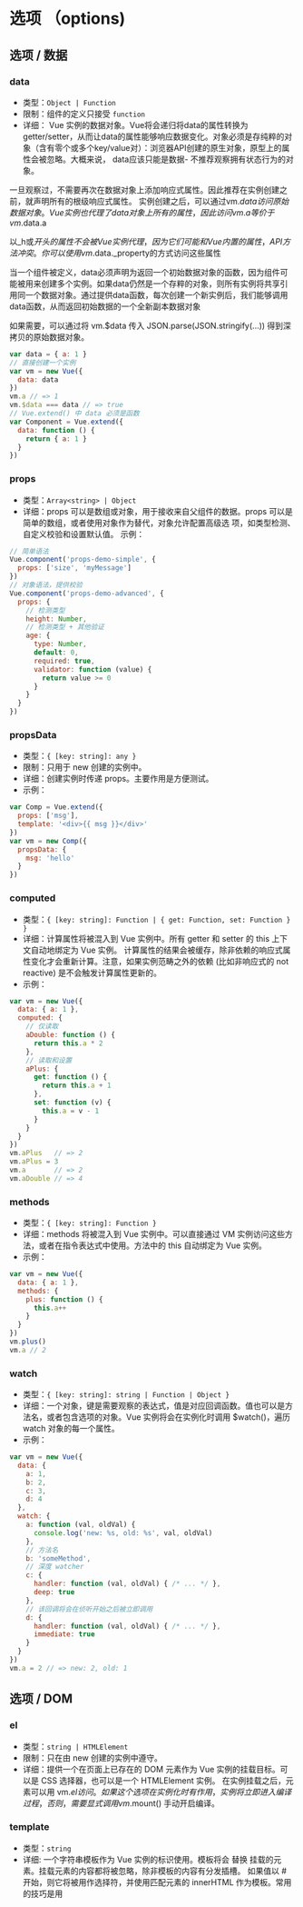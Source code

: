 # 选项 （options)

## 选项 / 数据

### data
- 类型：`Object | Function`
- 限制：组件的定义只接受 `function`
- 详细：
Vue 实例的数据对象。Vue将会递归将data的属性转换为getter/setter，从而让data的属性能够响应数据变化。对象必须是存纯粹的对象（含有零个或多个key/value对）：浏览器API创建的原生对象，原型上的属性会被忽略。大概来说， data应该只能是数据- 不推荐观察拥有状态行为的对象。

一旦观察过，不需要再次在数据对象上添加响应式属性。因此推荐在实例创建之前，就声明所有的根级响应式属性。
实例创建之后，可以通过vm.$data访问原始数据对象。Vue实例也代理了data对象上所有的属性，因此访问vm.a等价于vm.$data.a

以_h或$开头的属性不会被Vue实例代理，因为它们可能和Vue内置的属性，API方法冲突。你可以使用vm.$data._property的方式访问这些属性

当一个组件被定义，data必须声明为返回一个初始数据对象的函数，因为组件可能被用来创建多个实例。如果data仍然是一个存粹的对象，则所有实例将共享引用同一个数据对象。通过提供data函数，每次创建一个新实例后，我们能够调用data函数，从而返回初始数据的一个全新副本数据对象

如果需要，可以通过将 vm.$data 传入 JSON.parse(JSON.stringify(...)) 得到深拷贝的原始数据对象。

``` js
var data = { a: 1 }
// 直接创建一个实例
var vm = new Vue({
  data: data
})
vm.a // => 1
vm.$data === data // => true
// Vue.extend() 中 data 必须是函数
var Component = Vue.extend({
  data: function () {
    return { a: 1 }
  }
})
```
### props 
- 类型：`Array<string> | Object`
- 详细：props 可以是数组或对象，用于接收来自父组件的数据。props 可以是简单的数组，或者使用对象作为替代，对象允许配置高级选 项，如类型检测、自定义校验和设置默认值。
示例：
``` js
// 简单语法
Vue.component('props-demo-simple', {
  props: ['size', 'myMessage']
})
// 对象语法，提供校验
Vue.component('props-demo-advanced', {
  props: {
    // 检测类型
    height: Number,
    // 检测类型 + 其他验证
    age: {
      type: Number,
      default: 0,
      required: true,
      validator: function (value) {
        return value >= 0
      }
    }
  }
})
```

### propsData
- 类型：`{ [key: string]: any }`
- 限制：只用于 new 创建的实例中。
- 详细：创建实例时传递 props。主要作用是方便测试。
- 示例：
``` js
var Comp = Vue.extend({
  props: ['msg'],
  template: '<div>{{ msg }}</div>'
})
var vm = new Comp({
  propsData: {
    msg: 'hello'
  }
})
```

### computed
- 类型：`{ [key: string]: Function | { get: Function, set: Function } }`
- 详细：计算属性将被混入到 Vue 实例中。所有 getter 和 setter 的 this 上下文自动地绑定为 Vue 实例。
计算属性的结果会被缓存，除非依赖的响应式属性变化才会重新计算。注意，如果实例范畴之外的依赖 (比如非响应式的 not reactive) 是不会触发计算属性更新的。
- 示例：
``` js
var vm = new Vue({
  data: { a: 1 },
  computed: {
    // 仅读取
    aDouble: function () {
      return this.a * 2
    },
    // 读取和设置
    aPlus: {
      get: function () {
        return this.a + 1
      },
      set: function (v) {
        this.a = v - 1
      }
    }
  }
})
vm.aPlus   // => 2
vm.aPlus = 3
vm.a       // => 2
vm.aDouble // => 4
```
### methods
- 类型：`{ [key: string]: Function }`
- 详细：methods 将被混入到 Vue 实例中。可以直接通过 VM 实例访问这些方法，或者在指令表达式中使用。方法中的 this 自动绑定为 Vue 实例。
- 示例：
``` js
var vm = new Vue({
  data: { a: 1 },
  methods: {
    plus: function () {
      this.a++
    }
  }
})
vm.plus()
vm.a // 2
```

### watch
- 类型：`{ [key: string]: string | Function | Object }`
- 详细：一个对象，键是需要观察的表达式，值是对应回调函数。值也可以是方法名，或者包含选项的对象。Vue 实例将会在实例化时调用 $watch()，遍历 watch 对象的每一个属性。
- 示例：
``` js
var vm = new Vue({
  data: {
    a: 1,
    b: 2,
    c: 3,
    d: 4
  },
  watch: {
    a: function (val, oldVal) {
      console.log('new: %s, old: %s', val, oldVal)
    },
    // 方法名
    b: 'someMethod',
    // 深度 watcher
    c: {
      handler: function (val, oldVal) { /* ... */ },
      deep: true
    },
    // 该回调将会在侦听开始之后被立即调用
    d: {
      handler: function (val, oldVal) { /* ... */ },
      immediate: true
    }
  }
})
vm.a = 2 // => new: 2, old: 1
```

## 选项 / DOM

### el
- 类型：`string | HTMLElement`
- 限制：只在由 new 创建的实例中遵守。
- 详细：提供一个在页面上已存在的 DOM 元素作为 Vue 实例的挂载目标。可以是 CSS 选择器，也可以是一个 HTMLElement 实例。
在实例挂载之后，元素可以用 vm.$el 访问。
如果这个选项在实例化时有作用，实例将立即进入编译过程，否则，需要显式调用 vm.$mount() 手动开启编译。

### template
- 类型：`string`
- 详细: 一个字符串模板作为 Vue 实例的标识使用。模板将会 替换 挂载的元素。挂载元素的内容都将被忽略，除非模板的内容有分发插槽。
如果值以 # 开始，则它将被用作选择符，并使用匹配元素的 innerHTML 作为模板。常用的技巧是用 <script type="x-template"> 包含模板。

### render
- 类型：`(createElement: () => VNode) => VNode`
- 详细：字符串模板的代替方案，允许你发挥 JavaScript 最大的编程能力。该渲染函数接收一个 createElement 方法作为第一个参数用来创建 VNode。
如果组件是一个函数组件，渲染函数还会接收一个额外的 context 参数，为没有实例的函数组件提供上下文信息。

### renderError
- 类型：`(createElement: () => VNode, error: Error) => VNode`
- 详细：只在开发者环境下工作。
当 render 函数遭遇错误时，提供另外一种渲染输出。其错误将会作为第二个参数传递到 renderError。这个功能配合 hot-reload 非常实用。
- 示例：
``` js
new Vue({
  render (h) {
    throw new Error('oops')
  },
  renderError (h, err) {
    return h('pre', { style: { color: 'red' }}, err.stack)
  }
}).$mount('#app')
```
## 选项 / 生命周期钩子
所有的生命周期钩子自动绑定 this 上下文到实例中，因此你可以访问数据，对属性和方法进行运算。这意味着 你不能使用箭头函数来定义一个生命周期方法 (例如 created: () => this.fetchTodos())。这是因为箭头函数绑定了父上下文，因此 this 与你期待的 Vue 实例不同，this.fetchTodos 的行为未定义。
### beforeCreate
- 类型：`Function`
- 详细：在实例初始化之后，数据观测 (data observer) 和 event/watcher 事件配置之前被调用。

### created
- 类型：`Function`
- 详细: 在实例创建完成后被立即调用。在这一步，实例已完成以下的配置：数据观测 (data observer)，属性和方法的运算，watch/event 事件回调。然而，挂载阶段还没开始，$el 属性目前不可见

### beforeMount
- 类型：`Function`
- 详细：在挂载开始之前被调用：相关的 render 函数首次被调用.该钩子在服务器端渲染期间不被调用。

### mounted
- 类型：`Function`
- 详细：el 被新创建的 vm.$el 替换，并挂载到实例上去之后调用该钩子。如果 root 实例挂载了一个文档内元素，当 mounted 被调用时 vm.$el 也在文档内。
注意 mounted 不会承诺所有的子组件也都一起被挂载。如果你希望等到整个视图都渲染完毕，可以用 vm.$nextTick 替换掉 mounted：
``` js
mounted: function () {
  this.$nextTick(function () {
    // Code that will run only after the
    // entire view has been rendered
  })
}
```
### beforeUpdate
类型：`Function`
详细: 数据更新时调用，发生在虚拟 DOM 重新渲染和打补丁之前。你可以在这个钩子中进一步地更改状态，这不会触发附加的重渲染过程。该钩子在服务器端渲染期间不被调用。

### updated
- 类型：`Function`
- 详细：
由于数据更改导致的虚拟 DOM 重新渲染和打补丁，在这之后会调用该钩子。
当这个钩子被调用时，组件 DOM 已经更新，所以你现在可以执行依赖于 DOM 的操作。然而在大多数情况下，你应该避免在此期间更改状态。如果要相应状态改变，通常最好使用计算属性或 watcher 取而代之。
注意 updated 不会承诺所有的子组件也都一起被重绘。如果你希望等到整个视图都重绘完毕，可以用 vm.$nextTick 替换掉 updated：
``` js
updated: function () {
  this.$nextTick(function () {
    // Code that will run only after the
    // entire view has been re-rendered
  })
}
```
### activated
- 类型：`Function`
- 详细：`keep-alive` 组件激活时调用。
该钩子在服务器端渲染期间不被调用。
### deactivated
- 类型：`Function`
- 详细：keep-alive 组件停用时调用。
该钩子在服务器端渲染期间不被调用。

### beforeDestroy
- 类型：`Function`
- 详细：实例销毁之前调用。在这一步，实例仍然完全可用。
该钩子在服务器端渲染期间不被调用。

### destroyed
- 类型：`Function`
- 详细: Vue 实例销毁后调用。调用后，Vue 实例指示的所有东西都会解绑定，所有的事件监听器会被移除，所有的子实例也会被销毁。
该钩子在服务器端渲染期间不被调用。

### errorCaptured
- 类型：`(err: Error, vm: Component, info: string) => ?boolean`
- 详细：当捕获一个来自子孙组件的错误时被调用。此钩子会收到三个参数：错误对象、发生错误的组件实例以及一个包含错误来源信息的字符串。此钩子可以返回 false 以阻止该错误继续向上传播。

## 选项 / 资源

### directives
- 类型：`Object`
- 详细：包含 Vue 实例可用指令的哈希表。

### filters
- 类型：`Object`
- 详细：包含 Vue 实例可用过滤器的哈希表。

### components
- 类型：`Object`
- 详细：包含 Vue 实例可用组件的哈希表。

## 选项 / 组合
### parent
- 类型：`Vue instance`
- 详细：指定已创建的实例之父实例，在两者之间建立父子关系。子实例可以用 this.$parent 访问父实例，子实例被推入父实例的 $children 数组中。

### mixins
- 类型：`Array<Object>`

- 详细：
mixins 选项接受一个混合对象的数组。这些混合实例对象可以像正常的实例对象一样包含选项，他们将在 Vue.extend() 里最终选择使用相同的选项合并逻辑合并。举例：如果你混合包含一个钩子而创建组件本身也有一个，两个函数将被调用。
Mixin 钩子按照传入顺序依次调用，并在调用组件自身的钩子之前被调用。

### extends
- 类型：`Object | Function`

- 详细：
允许声明扩展另一个组件(可以是一个简单的选项对象或构造函数)，而无需使用 Vue.extend。这主要是为了便于扩展单文件组件。
这和 mixins 类似，区别在于，组件自身的选项会比要扩展的源组件具有更高的优先级。

- 示例：
``` js
var CompA = { ... }
// 在没有调用 `Vue.extend` 时候继承 CompA
var CompB = {
  extends: CompA,
  ...
}
```
### provide / inject
- 类型：
`provide：Object | () => Object`
`inject：Array<string> | { [key: string]: string | Symbol | Object }`
- 详细：
provide 和 inject 主要为高阶插件/组件库提供用例。并不推荐直接用于应用程序代码中。
这对选项需要一起使用，以允许一个祖先组件向其所有子孙后代注入一个依赖，不论组件层次有多深，并在起上下游关系成立的时间里始终生效。如果你熟悉 React，这与 React 的上下文特性很相似。
provide 选项应该是一个对象或返回一个对象的函数。该对象包含可注入其子孙的属性。在该对象中你可以使用 ES2015 Symbols 作为 key，但是只在原生支持 Symbol 和 Reflect.ownKeys 的环境下可工作。

inject 选项应该是一个字符串数组或一个对象，该对象的 key 代表了本地绑定的名称，value 为其 key (字符串或 Symbol) 以在可用的注入中搜索。

## 选项 / 其它
### name
- 类型：string
- 限制：只有作为组件选项时起作用。
- 详细：
允许组件模板递归地调用自身。注意，组件在全局用 Vue.component() 注册时，全局 ID 自动作为组件的 name。

指定 name 选项的另一个好处是便于调试。有名字的组件有更友好的警告信息。另外，当在有 vue-devtools，未命名组件将显示成 <AnonymousComponent>，这很没有语义。通过提供 name 选项，可以获得更有语义信息的组件树。

### delimiters
- 类型：`Array<string>`

- 默认值：`["{{", "}}"]`

- 限制：这个选项只在完整构建版本中的浏览器内编译时可用。

详细：改变纯文本插入分隔符。
``` js
new Vue({
  delimiters: ['${', '}']
})
```

### functional
- 类型：boolean

- 详细：使组件无状态 (没有 data ) 和无实例 (没有 this 上下文)。他们用一个简单的 render 函数返回虚拟节点使他们更容易渲染。
 
## model
- 类型：{ prop?: string, event?: string }

- 详细：允许一个自定义组件在使用 v-model 时定制 prop 和 event。默认情况下，一个组件上的 v-model 会把 value 用作 prop 且把 input 用作 event，但是一些输入类型比如单选框和复选框按钮可能像使用 value prop 来达到不同的目的。使用 model 选项可以回避这些情况产生的冲突。

``` js
Vue.component('my-checkbox', {
  model: {
    prop: 'checked',
    event: 'change'
  },
  props: {
    // this allows using the `value` prop for a different purpose
    value: String,
    // use `checked` as the prop which take the place of `value`
    checked: {
      type: Number,
      default: 0
    }
  },
  // ...
})
```
``` html
<my-checkbox v-model="foo" value="some value"></my-checkbox>
```
``` html
<my-checkbox
  :checked="foo"
  @change="val => { foo = val }"
  value="some value">
</my-checkbox>
```

### inheritAttrs

- 类型：boolean

- 默认值：true

- 详细：
默认情况下父作用域的不被认作 props 的特性绑定 (attribute bindings) 将会“回退”且作为普通的 HTML 特性应用在子组件的根元素上。当撰写包裹一个目标元素或另一个组件的组件时，这可能不会总是符合预期行为。通过设置 inheritAttrs 到 false，这些默认行为将会被去掉。而通过 (同样是 2.4 新增的) 实例属性 $attrs 可以让这些特性生效，且可以通过 v-bind 显性的绑定到非根元素上。

注意：这个选项不影响 class 和 style 绑定。

### comments
- 类型：boolean

- 默认值：false

- 限制：这个选项只在完整构建版本中的浏览器内编译时可用。

- 详细：当设为 true 时，将会保留且渲染模板中的 HTML 注释。默认行为是舍弃它们。